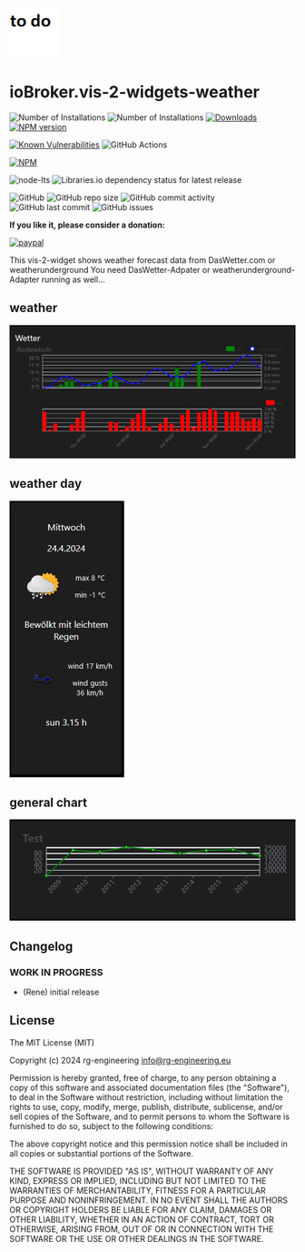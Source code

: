 ![Logo](admin/vis-2-widgets-weather.png)
# ioBroker.vis-2-widgets-weather

![Number of Installations](http://iobroker.live/badges/vis-2-widgets-weather-installed.svg) ![Number of Installations](http://iobroker.live/badges/vis-2-widgets-weather-stable.svg)
[![Downloads](https://img.shields.io/npm/dm/iobroker.vis-2-widgets-weather.svg)](https://www.npmjs.com/package/iobroker.vis-2-widgets-weather)
[![NPM version](http://img.shields.io/npm/v/iobroker.vis-2-widgets-weather.svg)](https://www.npmjs.com/package/iobroker.vis-2-widgets-weather)

[![Known Vulnerabilities](https://snyk.io/test/github/rg-engineering/ioBroker.vis-2-widgets-weather/badge.svg)](https://snyk.io/test/github/rg-engineering/ioBroker.vis-2-widgets-weather)
![GitHub Actions](https://github.com/rg-engineering/ioBroker.vis-2-widgets-weather/workflows/Test%20and%20Release/badge.svg)

[![NPM](https://nodei.co/npm/iobroker.vis-weather.png?downloads=true)](https://nodei.co/npm/iobroker.vis-2-widgets-weather/)

![node-lts](https://img.shields.io/node/v-lts/iobroker.vis-2-widgets-weather?style=flat-square)
![Libraries.io dependency status for latest release](https://img.shields.io/librariesio/release/npm/iobroker.vis-2-widgets-weather?label=npm%20dependencies&style=flat-square)

![GitHub](https://img.shields.io/github/license/rg-engineering/ioBroker.vis-2-widgets-weather?style=flat-square)
![GitHub repo size](https://img.shields.io/github/repo-size/rg-engineering/ioBroker.vis-2-widgets-weather?logo=github&style=flat-square)
![GitHub commit activity](https://img.shields.io/github/commit-activity/m/rg-engineering/ioBroker.vis-2-widgets-weather?logo=github&style=flat-square)
![GitHub last commit](https://img.shields.io/github/last-commit/rg-engineering/ioBroker.vis-2-widgets-weather?logo=github&style=flat-square)
![GitHub issues](https://img.shields.io/github/issues/rg-engineering/ioBroker.vis-2-widgets-weather?logo=github&style=flat-square)


**If you like it, please consider a donation:**
                                                                          
[![paypal](https://www.paypalobjects.com/en_US/DK/i/btn/btn_donateCC_LG.gif)](https://www.paypal.com/donate/?hosted_button_id=34ESBMJ932QZC) 

This vis-2-widget shows weather forecast data from DasWetter.com or weatherunderground
You need DasWetter-Adpater or weatherunderground-Adapter running as well...

## weather
![widget_weather.PNG](./doc/widget_weather.PNG)


## weather day
![widget_weather_day.PNG](./doc/widget_weather_day.PNG)


## general chart

![widget_general_chart.PNG](./doc/widget_general_chart.PNG)


<!--
    ### **WORK IN PROGRESS**
-->
## Changelog

### **WORK IN PROGRESS**
* (Rene) initial release


## License
The MIT License (MIT)

Copyright (c) 2024 rg-engineering <info@rg-engineering.eu>

Permission is hereby granted, free of charge, to any person obtaining a copy
of this software and associated documentation files (the "Software"), to deal
in the Software without restriction, including without limitation the rights
to use, copy, modify, merge, publish, distribute, sublicense, and/or sell
copies of the Software, and to permit persons to whom the Software is
furnished to do so, subject to the following conditions:

The above copyright notice and this permission notice shall be included in
all copies or substantial portions of the Software.

THE SOFTWARE IS PROVIDED "AS IS", WITHOUT WARRANTY OF ANY KIND, EXPRESS OR
IMPLIED, INCLUDING BUT NOT LIMITED TO THE WARRANTIES OF MERCHANTABILITY,
FITNESS FOR A PARTICULAR PURPOSE AND NONINFRINGEMENT. IN NO EVENT SHALL THE
AUTHORS OR COPYRIGHT HOLDERS BE LIABLE FOR ANY CLAIM, DAMAGES OR OTHER
LIABILITY, WHETHER IN AN ACTION OF CONTRACT, TORT OR OTHERWISE, ARISING FROM,
OUT OF OR IN CONNECTION WITH THE SOFTWARE OR THE USE OR OTHER DEALINGS IN
THE SOFTWARE.